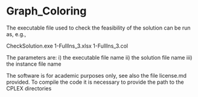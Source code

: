 # Graph_Coloring
The executable file used to check the feasibility of the solution can be run as, e.g.,

CheckSolution.exe 1-FullIns_3.xlsx 1-FullIns_3.col

The parameters are: i) the executable file name ii) the solution file name iii) the instance file name

The software is for academic purposes only, see also the file license.md provided. To compile the code it is necessary to provide the path to the CPLEX directories
